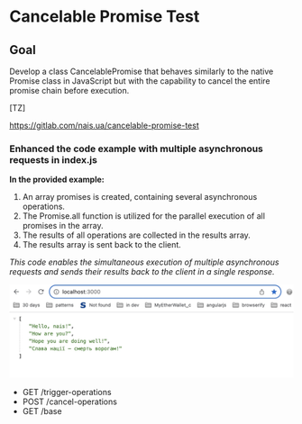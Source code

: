 # Cancelable Promise Test

## Goal

Develop a class CancelablePromise that behaves similarly to the native Promise class in JavaScript but with the capability to cancel the entire promise chain before execution.

[TZ]

https://gitlab.com/nais.ua/cancelable-promise-test


### Enhanced the code example with multiple asynchronous requests in index.js

**In the provided example:**

1. An array promises is created, containing several asynchronous operations.
1. The Promise.all function is utilized for the parallel execution of all promises in the array.
1. The results of all operations are collected in the results array.
1. The results array is sent back to the client.

*This code enables the simultaneous execution of multiple asynchronous requests and sends their results back to the client in a single response.*

![Result](https://github.com/maxmax/nais-cancelable-promise/raw/main/result.jpg)

- GET /trigger-operations
- POST /cancel-operations
- GET /base
